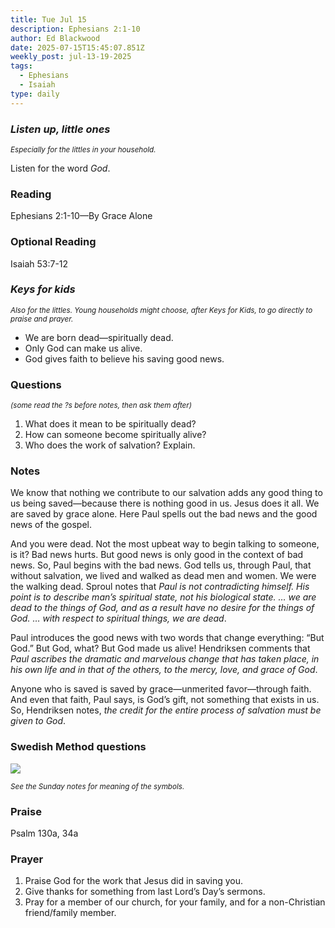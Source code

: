 ```yaml
---
title: Tue Jul 15
description: Ephesians 2:1-10
author: Ed Blackwood
date: 2025-07-15T15:45:07.851Z
weekly_post: jul-13-19-2025
tags:
  - Ephesians
  - Isaiah
type: daily
---
```

### *Listen up, little ones*

<div><small><i>Especially for the littles in your household.</i></small></div>

Listen for the word *God*.

### Reading

Ephesians 2:1-10—By Grace Alone

### Optional Reading

Isaiah 53:7-12

### *Keys for kids*

<div><small><i>Also for the littles. Young households might choose, after Keys for Kids, to go directly to praise and prayer.</i></small></div>

* We are born dead—spiritually dead.
* Only God can make us alive.
* God gives faith to believe his saving good news.

### Questions

<div><small><i>(some read the ?s before notes, then ask them after)</i></small></div>

1. What does it mean to be spiritually dead?
2. How can someone become spiritually alive?
3. Who does the work of salvation? Explain.

### Notes

We know that nothing we contribute to our salvation adds any good thing to us being saved—because there is nothing good in us. Jesus does it all. We are saved by grace alone. Here Paul spells out the bad news and the good news of the gospel.

And you were dead. Not the most upbeat way to begin talking to someone, is it? Bad news hurts. But good news is only good in the context of bad news. So, Paul begins with the bad news. God tells us, through Paul, that without salvation, we lived and walked as dead men and women. We were the walking dead.
Sproul notes that *Paul is not contradicting himself. His point is to describe man’s spiritual state, not his biological state.  … we are dead to the things of God, and as a result have no desire for the things of God. … with respect to spiritual things, we are dead*.

Paul introduces the good news with two words that change everything: “But God.” But God, what? But God made us alive! Hendriksen comments that *Paul ascribes the dramatic and marvelous change that has taken place, in his own life and in that of the others, to the mercy, love, and grace of God*.

Anyone who is saved is saved by grace—unmerited favor—through faith. And even that faith, Paul says, is God’s gift, not something that exists in us. So, Hendriksen notes, *the credit for the entire process of salvation must be given to God*.

### Swedish Method questions

![](/static/img/family_worship_study_ed-swedish_questions.png)

<div><small><i>See the Sunday notes for meaning of the symbols.</i></small></div>

### Praise

P﻿salm 130a, 34a

### Prayer

1. Praise God for the work that Jesus did in saving you.
2. Give thanks for something from last Lord’s Day’s sermons.
3. Pray for a member of our church, for your family, and for a non-Christian friend/family member.